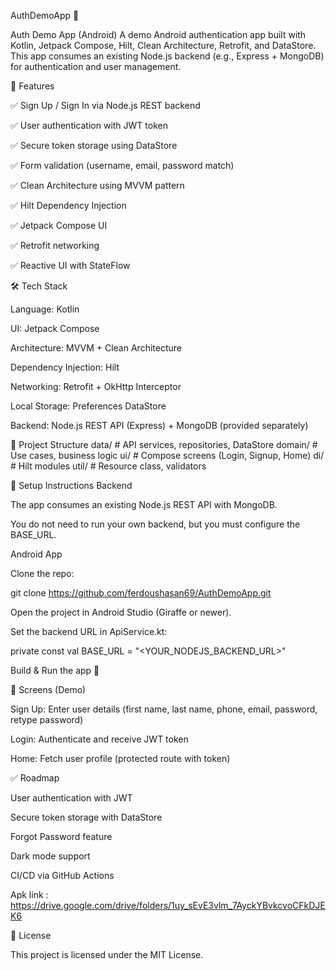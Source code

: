 AuthDemoApp 🔐

Auth Demo App (Android)
A demo Android authentication app built with Kotlin, Jetpack Compose, Hilt, Clean Architecture, Retrofit, and DataStore.
This app consumes an existing Node.js backend (e.g., Express + MongoDB) for authentication and user management.

🚀 Features

✅ Sign Up / Sign In via Node.js REST backend

✅ User authentication with JWT token

✅ Secure token storage using DataStore

✅ Form validation (username, email, password match)

✅ Clean Architecture using MVVM pattern

✅ Hilt Dependency Injection

✅ Jetpack Compose UI

✅ Retrofit networking

✅ Reactive UI with StateFlow

🛠️ Tech Stack

Language: Kotlin

UI: Jetpack Compose

Architecture: MVVM + Clean Architecture

Dependency Injection: Hilt

Networking: Retrofit + OkHttp Interceptor

Local Storage: Preferences DataStore

Backend: Node.js REST API (Express) + MongoDB (provided separately)

📂 Project Structure
data/    # API services, repositories, DataStore
domain/  # Use cases, business logic
ui/      # Compose screens (Login, Signup, Home)
di/      # Hilt modules
util/    # Resource class, validators

🔧 Setup Instructions
Backend

The app consumes an existing Node.js REST API with MongoDB.

You do not need to run your own backend, but you must configure the BASE_URL.

Android App

Clone the repo:

git clone https://github.com/ferdoushasan69/AuthDemoApp.git


Open the project in Android Studio (Giraffe or newer).

Set the backend URL in ApiService.kt:

private const val BASE_URL = "<YOUR_NODEJS_BACKEND_URL>"


Build & Run the app 🚀

📱 Screens (Demo)

Sign Up: Enter user details (first name, last name, phone, email, password, retype password)

Login: Authenticate and receive JWT token

Home: Fetch user profile (protected route with token)

✅ Roadmap

User authentication with JWT

Secure token storage with DataStore

Forgot Password feature

Dark mode support

CI/CD via GitHub Actions

Apk link : https://drive.google.com/drive/folders/1uy_sEvE3vlm_7AyckYBvkcvoCFkDJEK6

📜 License

This project is licensed under the MIT License.
